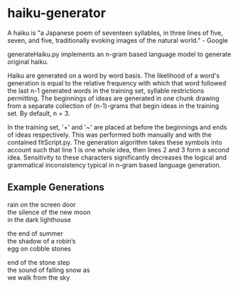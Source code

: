 # haiku-generator

A haiku is "a Japanese poem of seventeen syllables, in three lines of five, seven, and five, traditionally evoking images of the natural world." - Google

generateHaiku.py implements an n-gram based language model to generate original haiku.

Haiku are generated on a word by word basis. The likelihood of a word's generation is equal to the relative frequency with which that word followed the last n-1 generated words in the training set, syllable restrictions permitting. The beginnings of ideas are generated in one chunk drawing from a separate collection of (n-1)-grams that begin ideas in the training set. By default, n = 3.

In the training set, '+' and '~' are placed at before the beginnings and ends of ideas respectively. This was performed both manually and with the contained fitScript.py. The generation algorithm takes these symbols into account such that line 1 is one whole idea, then lines 2 and 3 form a second idea. Sensitivity to these characters significantly decreases the logical and grammatical inconsistency typical in n-gram based language generation.

## Example Generations

rain on the screen door  
the silence of the new moon  
in the dark lighthouse  

the end of summer  
the shadow of a robin’s  
egg on cobble stones  

end of the stone step  
the sound of falling snow as  
we walk from the sky  
